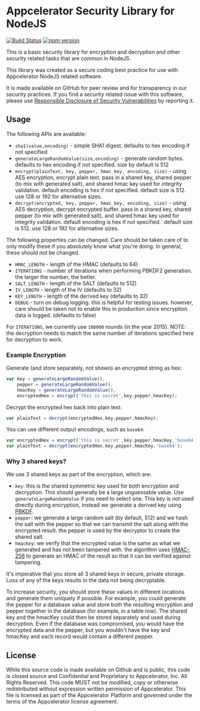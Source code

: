 # Appcelerator Security Library for NodeJS 
[![Build Status](https://travis-ci.org/appcelerator/appc-security.svg?branch=master)](https://travis-ci.org/appcelerator/appc-security) [![npm version](https://badge.fury.io/js/appc-security.svg)](http://badge.fury.io/js/appc-security)

This is a basic security library for encryption and decryption and other security related tasks that are common in NodeJS.

This library was created as a secure coding best practice for use with Appcelerator NodeJS related software. 

It is made available on GitHub for peer review and for transparency in our security practices.  If you find a security related issue with this software, please use [Responsible Disclosure of Security Vulnerabilities](http://www.appcelerator.com/privacy/responsible-disclosure-of-security-vulnerabilities/) by reporting it.

## Usage

The following APIs are available:

- `sha1(value,encoding)` - simple SHA1 digest. defaults to hex encoding if not specified
- `generateLargeRandomValue(size,encoding)` - generate random bytes. defaults to hex encoding if not specified. size by default is 512
- `encrypt(plainText, key, pepper, hmac_key, encoding, size)` - using AES encryption, encrypt plain text. pass in a shared key, shared pepper (to mix with generated salt), and shared hmac key used for integrity validation. default encoding is hex if not specified. default size is 512. use 128 or 192 for alternative sizes.
- `decrypt(encrypted, key, pepper, hmac_key, encoding, size)` - using AES decryption, decrypt encrypted buffer. pass in a shared key, shared pepper (to mix with generated salt), and shared hmac key used for integrity validation. default encoding is hex if not specified.` default size is 512. use 128 or 192 for alternative sizes.

The following properties can be changed. Care should be taken care of to only modify these if you absolutely know what you're doing. In general, these should not be changed.

- `HMAC_LENGTH` - length of the HMAC (defaults to 64)
- `ITERATIONS` - number of iterations when performing PBKDF2 generation. the larger the number, the better. 
- `SALT_LENGTH` - length of the SALT (defaults to 512)
- `IV_LENGTH` - length of the IV (defaults to 32)
- `KEY_LENGTH` - length of the derived key (defaults to 32)
- `DEBUG` - turn on debug logging. this is helpful for testing issues. however, care should be taken not to enable this in production since encryption data is logged.  (defaults to false)

For `ITERATIONS`, we currently use `100000` rounds (in the year 2015). NOTE: the decryption needs to match the same number of iterations specified here for decryption to work.

### Example Encryption

Generate (and store separately, not shown) an encrypted string as hex:

```javascript
var key = generateLargeRandomValue(),
	pepper = generateLargeRandomValue(),
	hmacKey = generateLargeRandomValue(),
	encryptedHex = encrypt('this is secret',key,pepper,hmacKey);
```

Decrypt the encrypted hex back into plain text:

```javascript
var plainText = decrypt(encryptedHex,key,pepper,hmacKey);
```

You can use different output encodings, such as `base64`:

```javascript
var encryptedHex = encrypt('this is secret',key,pepper,hmacKey,'base64');
var plainText = decrypt(encryptedHex,key,pepper,hmacKey,'base64');
```

### Why 3 shared keys?

We use 3 shared keys as part of the encryption, which are:

- `key`: this is the shared symmetric key used for both encryption and decryption. This should generally be a large unguessable value.  Use `generateLargeRandomValue` if you need to select one.  This key is not used directly during encryption, instead we generate a derived key using [PBKDF](http://en.wikipedia.org/wiki/PBKDF2).
- `pepper`: we generate a large random salt (by default, 512) and we hash the salt with the pepper so that we can transmit the salt along with the encrypted result.  the pepper is used by the decryptor to create the shared salt.
- `hmacKey`: we verify that the encrypted value is the same as what we generated and has not been tampered with. the algorithm uses [HMAC-256](http://en.wikipedia.org/wiki/Hash-based_message_authentication_code) to generate an HMAC of the result so that it can be verified against tampering.

It's imperative that you store all 3 shared keys in secure, private storage.  Loss of any of the keys results in the data not being decryptable.

To increase security, you should store these values in different locations and generate them uniquely if possible.  For example, you could generate the pepper for a database value and store both the resulting encryption and pepper together in the database (for example, in a table row).  The shared key and the hmacKey could then be stored separately and used during decryption.  Even if the database was compromised, you would have the encrypted data and the pepper, but you wouldn't have the key and hmacKey and each record would contain a different pepper.


## License

While this source code is made available on Github and is public, this code is closed source and Confidential and Proprietary to Appcelerator, Inc. All Rights Reserved.  This code MUST not be modified, copy or otherwise redistributed without expression written permission of Appcelerator. This file is licensed as part of the Appcelerator Platform and governed under the terms of the Appcelerator license agreement.

